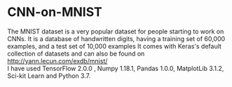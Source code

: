 # CNN-on-MNIST

The MNIST dataset is a very popular dataset for people starting
to work on CNNs. It is a database of handwritten digits, having a training set of 60,000 examples, and a test set of 10,000 examples 
It comes with Keras's default collection of datasets and can also be found on http://yann.lecun.com/exdb/mnist/
<br>
I have used TensorFlow 2.0.0 , Numpy 1.18.1, Pandas 1.0.0, MatplotLib 3.1.2, Sci-kit Learn and Python 3.7.